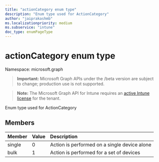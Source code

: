 ```yaml
---
title: "actionCategory enum type"
description: "Enum type used for ActionCategory"
author: "jaiprakashmb"
ms.localizationpriority: medium
ms.subservice: "intune"
doc_type: enumPageType
---
```


# actionCategory enum type

Namespace: microsoft.graph
> **Important:** Microsoft Graph APIs under the /beta version are subject to change; production use is not supported.

> **Note:** The Microsoft Graph API for Intune requires an [active Intune license](https://go.microsoft.com/fwlink/?linkid=839381) for the tenant.


Enum type used for ActionCategory

## Members
|Member|Value|Description|
|:---|:---|:---|
|single|0|Action is performed on a single device alone|
|bulk|1|Action is performed for a set of devices|

